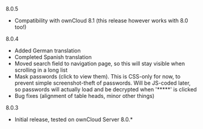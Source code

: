 8.0.5
* Compatibility with ownCloud 8.1 (this release however works with 8.0 too!)

8.0.4
* Added German translation
* Completed Spanish translation
* Moved search field to navigation page, so this will stay visible when scrolling in a long list
* Mask passwords (click to view them). This is CSS-only for now, to prevent simple screenshot-theft of passwords. Will be JS-coded later, so passwords will actually load and be decrypted when '*****' is clicked
* Bug fixes (alignment of table heads, minor other things)

8.0.3
* Initial release, tested on ownCloud Server 8.0.*
